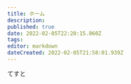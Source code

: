 ```yaml
---
title: ホーム
description: 
published: true
date: 2022-02-05T22:20:15.060Z
tags: 
editor: markdown
dateCreated: 2022-02-05T21:58:01.939Z
---
```


てすと
